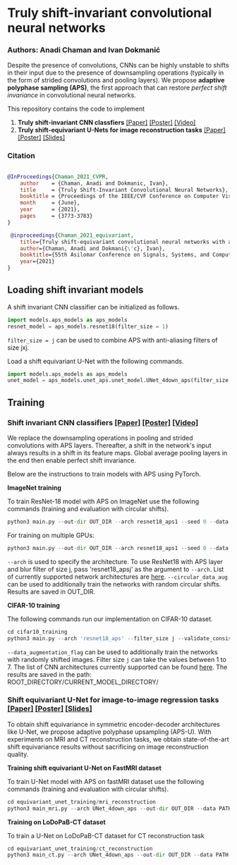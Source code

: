 # Truly shift-invariant convolutional neural networks 
### <b>Authors:</b> Anadi Chaman and Ivan Dokmanić

Despite the presence of convolutions, CNNs can be highly unstable to shifts in their input due to the presence of downsampling operations (typically in the form of strided convolutions and pooling layers). We propose **adaptive polyphase sampling (APS)**, the first approach that can restore *perfect shift invariance* in convolutional neural networks. 

This repository contains the code to implement
1. **Truly shift-invariant CNN classfiers** <a href = 'https://arxiv.org/pdf/2011.14214.pdf'>[Paper]</a> <a href = 'https://github.com/achaman2/truly_shift_invariant_cnns/files/7307076/cvpr_shift_invariant_cnns_poster.pdf'>[Poster]</a> <a href = "https://www.youtube.com/watch?v=l2jDxeaSwTs">[Video]</a>
2. **Truly shift-equivariant U-Nets for image reconstruction tasks** <a href = 'https://arxiv.org/pdf/2105.04040.pdf'>[Paper]</a> <a href = 'https://github.com/achaman2/truly_shift_invariant_cnns/files/7307089/asilomar_poster_submission.pdf'>[Poster]</a> <a href = 'https://github.com/achaman2/truly_shift_invariant_cnns/files/7309651/shift_equivariant_unet_slides.pptx'>[Slides]</a> 

### Citation
```BibTeX

@InProceedings{Chaman_2021_CVPR,
    author    = {Chaman, Anadi and Dokmanic, Ivan},
    title     = {Truly Shift-Invariant Convolutional Neural Networks},
    booktitle = {Proceedings of the IEEE/CVF Conference on Computer Vision and Pattern Recognition (CVPR)},
    month     = {June},
    year      = {2021},
    pages     = {3773-3783}
}

 @inproceedings{Chaman_2021_equivariant,
	title={Truly shift-equivariant convolutional neural networks with adaptive polyphase upsampling},
	author={Chaman, Anadi and Dokmani{\'c}, Ivan},
	booktitle={55th Asilomar Conference on Signals, Systems, and Computers},
	year={2021}
}

```



## Loading shift invariant models
A shift invariant CNN classifier can be initialized as follows.
```python
import models.aps_models as aps_models
resnet_model = aps_models.resnet18(filter_size = 1)
```
```filter_size = j``` can be used to combine APS with anti-aliasing filters of size jxj.

Load a shift equivariant U-Net with the following commands.
```python
import models.aps_models as aps_models
unet_model = aps_models.unet_aps.unet_model.UNet_4down_aps(filter_size = 1)
```




## Training 

### Shift invariant CNN classifiers <a href = 'https://arxiv.org/pdf/2011.14214.pdf'>[Paper]</a> <a href = 'https://github.com/achaman2/truly_shift_invariant_cnns/files/7307076/cvpr_shift_invariant_cnns_poster.pdf'>[Poster]</a> <a href = "https://www.youtube.com/watch?v=l2jDxeaSwTs">[Video]</a>
We replace the downsampling operations in pooling and strided convolutions with APS layers. Thereafter, a shift in the network's input always results in a shift in its feature maps. Global average pooling layers in the end then enable perfect shift invariance. 

Below are the instructions to train models with APS using PyTorch.

**ImageNet training**

To train ResNet-18 model with APS on ImageNet use the following commands (training and evaluation with circular shifts).
```python
python3 main.py --out-dir OUT_DIR --arch resnet18_aps1 --seed 0 --data PATH-TO-DATASET
```

For training on multiple GPUs:
```python
python3 main.py --out-dir OUT_DIR --arch resnet18_aps1 --seed 0 --data PATH-TO-DATASET --workers NUM_WORKERS --dist-url tcp://127.0.0.1:FREE-PORT --dist-backend nccl --multiprocessing-distributed --world-size 1 --rank 0
```
```--arch``` is used to specify the architecture. To use ResNet18 with APS layer and blur filter of size j, pass 'resnet18_apsj' as the argument to ```--arch```. List of currently supported network architectures are [here](/imagenet_exps/supported_architectures.txt). ```--circular_data_aug``` can be used to additionally train the networks with random circular shifts. Results are saved in OUT_DIR. 

**CIFAR-10 training** 

The following commands run our implementation on CIFAR-10 dataset.

```python
cd cifar10_training
python3 main.py --arch 'resnet18_aps' --filter_size j --validate_consistency --seed_num 0 --device_id 0 --model_folder CURRENT_MODEL_DIRECTORY --results_root_path ROOT_DIRECTORY --dataset_path PATH-TO-DATASET
```
```--data_augmentation_flag``` can be used to additionally train the networks with randomly shifted images. Filter size ```j``` can take the values between 1 to 7. The list of CNN architectures currently supported can be found [here](/cifar10_exps/supported_architectures.txt). The results are saved in the path: ROOT_DIRECTORY/CURRENT_MODEL_DIRECTORY/



 
### Shift equivariant U-Net for image-to-image regression tasks <a href = 'https://arxiv.org/pdf/2105.04040.pdf'>[Paper]</a> <a href = 'https://github.com/achaman2/truly_shift_invariant_cnns/files/7307089/asilomar_poster_submission.pdf'>[Poster]</a> <a href = 'https://github.com/achaman2/truly_shift_invariant_cnns/files/7309651/shift_equivariant_unet_slides.pptx'>[Slides]</a> 
To obtain shift equivariance in symmetric encoder-decoder architectures like U-Net, we propose adaptive polyphase upsampling (APS-U). With experiments on MRI and CT reconstruction tasks, we obtain state-of-the-art shift equivariance results without sacrificing on image reconstruction quality.

**Training shift equivariant U-Net on FastMRI dataset**

To train U-Net model with APS on fastMRI dataset use the following commands (training and evaluation with circular shifts).
```python
cd equivariant_unet_training/mri_reconstruction
python3 main_mri.py --arch UNet_4down_aps --out-dir OUT_DIR --data PATH-TO-FASTMRI-DATASET 
```
**Training on LoDoPaB-CT dataset**

To train a U-Net on LoDoPaB-CT dataset for CT reconstruction task
```python
cd equivariant_unet_training/ct_reconstruction
python3 main_ct.py --arch UNet_4down_aps --out-dir OUT_DIR --data PATH-TO-CT-DATASET  
```




